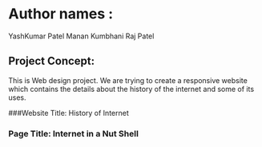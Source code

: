 # Author names :
YashKumar Patel
Manan Kumbhani
Raj Patel

## Project Concept:
This is Web design project.
We are trying to create a responsive website which contains the
details about the history of the internet and some of its uses.

###Website Title: History of Internet

### Page Title: Internet in a Nut Shell


